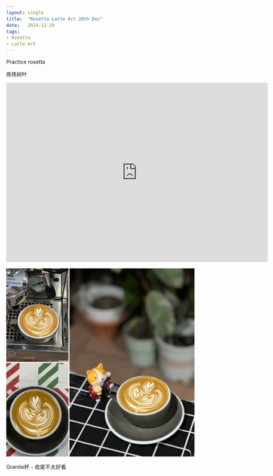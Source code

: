 ```yaml
---
layout: single
title:  "Rosetta Latte Art 20th Dec"
date:   2024-12-20
tags:
- Rosetta
- Latte Art
---
```



Practice rosetta

练练树叶


<div class="embed-container">
  <iframe
      src="https://www.youtube.com/embed/Wx2zYdNRL-Q"
      width="700"
      height="480"
      frameborder="0"
      allowfullscreen="true">
  </iframe>
</div>



![](/assets/img/2024/12/20/5667B04A-B05B-420C-A0B3-2CCA253E2896.JPG)


Granite杯 - 收尾不太好看
